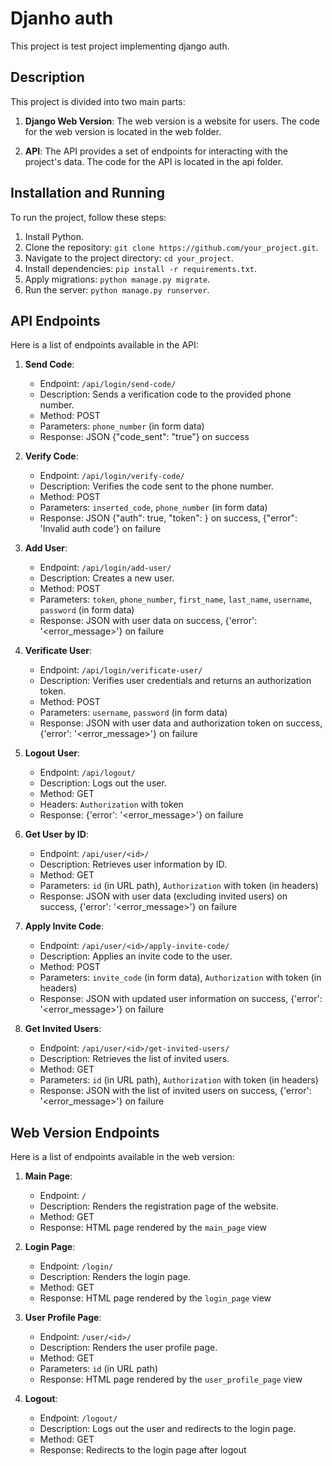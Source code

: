 # Djanho auth

This project is test project implementing django auth.

## Description

This project is divided into two main parts:

1. **Django Web Version**: The web version is a website for users. The code for the web version is located in the web folder.

2. **API**: The API provides a set of endpoints for interacting with the project's data. The code for the API is located in the api folder.

## Installation and Running

To run the project, follow these steps:

1. Install Python.
2. Clone the repository: `git clone https://github.com/your_project.git`.
3. Navigate to the project directory: `cd your_project`.
4. Install dependencies: `pip install -r requirements.txt`.
5. Apply migrations: `python manage.py migrate`.
6. Run the server: `python manage.py runserver`.

## API Endpoints

Here is a list of endpoints available in the API:

1. **Send Code**: 
   - Endpoint: `/api/login/send-code/`
   - Description: Sends a verification code to the provided phone number.
   - Method: POST
   - Parameters: `phone_number` (in form data)
   - Response: JSON {"code_sent": "true"} on success
   
2. **Verify Code**: 
   - Endpoint: `/api/login/verify-code/`
   - Description: Verifies the code sent to the phone number.
   - Method: POST
   - Parameters: `inserted_code`, `phone_number` (in form data)
   - Response: JSON {"auth": true, "token": <token>} on success, {"error": 'Invalid auth code'} on failure
   
3. **Add User**: 
   - Endpoint: `/api/login/add-user/`
   - Description: Creates a new user.
   - Method: POST
   - Parameters: `token`, `phone_number`, `first_name`, `last_name`, `username`, `password` (in form data)
   - Response: JSON with user data on success, {'error': '<error_message>'} on failure
   
4. **Verificate User**: 
   - Endpoint: `/api/login/verificate-user/`
   - Description: Verifies user credentials and returns an authorization token.
   - Method: POST
   - Parameters: `username`, `password` (in form data)
   - Response: JSON with user data and authorization token on success, {'error': '<error_message>'} on failure
   
5. **Logout User**: 
   - Endpoint: `/api/logout/`
   - Description: Logs out the user.
   - Method: GET
   - Headers: `Authorization` with token
   - Response: {'error': '<error_message>'} on failure
   
6. **Get User by ID**: 
   - Endpoint: `/api/user/<id>/`
   - Description: Retrieves user information by ID.
   - Method: GET
   - Parameters: `id` (in URL path), `Authorization` with token (in headers)
   - Response: JSON with user data (excluding invited users) on success, {'error': '<error_message>'} on failure
   
7. **Apply Invite Code**: 
   - Endpoint: `/api/user/<id>/apply-invite-code/`
   - Description: Applies an invite code to the user.
   - Method: POST
   - Parameters: `invite_code` (in form data), `Authorization` with token (in headers)
   - Response: JSON with updated user information on success, {'error': '<error_message>'} on failure
   
8. **Get Invited Users**: 
   - Endpoint: `/api/user/<id>/get-invited-users/`
   - Description: Retrieves the list of invited users.
   - Method: GET
   - Parameters: `id` (in URL path), `Authorization` with token (in headers)
   - Response: JSON with the list of invited users on success, {'error': '<error_message>'} on failure

## Web Version Endpoints

Here is a list of endpoints available in the web version:

1. **Main Page**: 
   - Endpoint: `/`
   - Description: Renders the registration page of the website.
   - Method: GET
   - Response: HTML page rendered by the `main_page` view
   
2. **Login Page**: 
   - Endpoint: `/login/`
   - Description: Renders the login page.
   - Method: GET
   - Response: HTML page rendered by the `login_page` view
   
3. **User Profile Page**: 
   - Endpoint: `/user/<id>/`
   - Description: Renders the user profile page.
   - Method: GET
   - Parameters: `id` (in URL path)
   - Response: HTML page rendered by the `user_profile_page` view
   
4. **Logout**: 
   - Endpoint: `/logout/`
   - Description: Logs out the user and redirects to the login page.
   - Method: GET
   - Response: Redirects to the login page after logout
